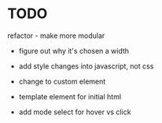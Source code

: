 # TODO

refactor - make more modular

- figure out why it's chosen a width

- add style changes into javascript, not css
- change to custom element
- template element for initial html
- add mode select for hover vs click
